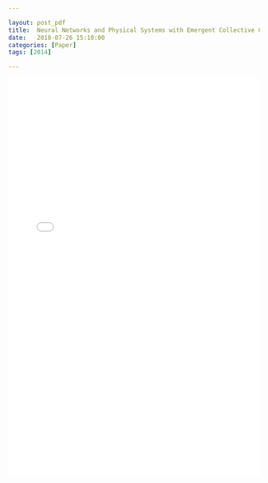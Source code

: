 ```yaml
---

layout: post_pdf
title:  Neural Networks and Physical Systems with Emergent Collective Computational Abilities (pdf)
date:   2018-07-26 15:10:00
categories: [Paper]
tags: [2014]

---
```


<embed src="/mark/assets/pdf/2018-07-26-neural-networks-and-physical-systems-with-emergent-collective-computational-abilities/2018-07-26-neural-networks-and-physical-systems-with-emergent-collective-computational-abilities.pdf#page=1" type="application/pdf" width="100%" height=800px>